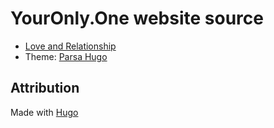 # YourOnly.One website source

* [Love and Relationship](https://YourOnly.One/love/)
* Theme: [Parsa Hugo](https://github.com/themefisher/parsa-hugo)

## Attribution
Made with [Hugo](https://gohugo.io)
